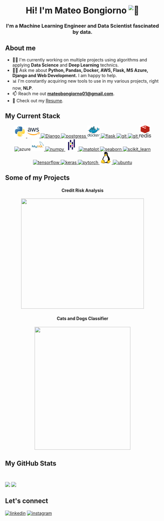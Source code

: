 <h1 align="center"> 
  Hi! I'm Mateo Bongiorno
<picture>
  <source srcset="https://fonts.gstatic.com/s/e/notoemoji/latest/1f44b_1f3fb/512.webp" type="image/webp">
  <img src="https://fonts.gstatic.com/s/e/notoemoji/latest/1f44b_1f3fb/512.gif" alt="👋" width="32" height="32">
</picture>
  </h1>

<h3 align="center">I'm a Machine Learning Engineer and Data Scientist fascinated by data.</h3>

**<h2 align="left">About me</h2>**
- 🧑‍💻 I'm currently working on multiple projects using algorithms and applying **Data Science** and **Deep Learning** technics. 
- 🧞‍♂️ Ask me about **Python, Pandas, Docker, AWS, Flask, MS Azure, Django and Web Development.** I am happy to help.
- 📊 I'm constantly acquiring new tools to use in my various projects, right now, **NLP**.
- 📫 Reach me out **mateobongiorno01@gmail.com**.
- 👀 Check out my [Resume](https://github.com/mateobongiorno/mateobongiorno/files/10688174/Mateo_Bongiorno-Resume.pdf).


**<h2 align="left"> My Current Stack</h2>**
<p align="center"> <a href="https://www.python.org" target="_blank" rel="noreferrer"> <img src="https://raw.githubusercontent.com/devicons/devicon/master/icons/python/python-original.svg" alt="python" width="40" height="40"/> </a> <a href="https://aws.amazon.com" target="_blank" rel="noreferrer"> <img src="https://raw.githubusercontent.com/devicons/devicon/master/icons/amazonwebservices/amazonwebservices-original-wordmark.svg" alt="aws" width="40" height="40"/> <img height="40" src="https://www.vectorlogo.zone/logos/djangoproject/djangoproject-icon.svg" alt="Django"> <img height="40" src="https://www.vectorlogo.zone/logos/sqlite/sqlite-icon.svg" alt="postgress"> </a> <a href="https://www.docker.com/" target="_blank" rel="noreferrer"> <img src="https://raw.githubusercontent.com/devicons/devicon/master/icons/docker/docker-original-wordmark.svg" alt="docker" width="40" height="40"/> </a> <a href="https://flask.palletsprojects.com/" target="_blank" rel="noreferrer"> <img src="https://www.vectorlogo.zone/logos/pocoo_flask/pocoo_flask-icon.svg" alt="flask" width="40" height="40"/> </a> <a href="https://fastapi.tiangolo.com/" target="_blank" rel="noreferrer"> <img src="https://cdn.worldvectorlogo.com/logos/fastapi-1.svg" alt="git" width="40" height="40"/> </a> <a href="https://git-scm.com/" target="_blank" rel="noreferrer"> <img src="https://www.vectorlogo.zone/logos/git-scm/git-scm-icon.svg" alt="git" width="40" height="40"/> </a> <a href="https://redis.io" target="_blank" rel="noreferrer"> <img src="https://raw.githubusercontent.com/devicons/devicon/master/icons/redis/redis-original-wordmark.svg" alt="redis" width="40" height="40"/> </a> <img href="https://www.azure.microsoft.com/" height="40" src="https://www.vectorlogo.zone/logos/microsoft_azure/microsoft_azure-icon.svg" alt="azure"> </a> <a href="https://www.docker.com/" target="_blank" rel="noreferrer"> <a href="https://www.mysql.com/" target="_blank" rel="noreferrer"> <img src="https://raw.githubusercontent.com/devicons/devicon/master/icons/mysql/mysql-original-wordmark.svg" alt="mysql" width="40" height="40"/> </a> <a href="https://numpy.org/" target="_blank" rel="noreferrer"> <img src="https://numpy.org/images/logo.svg" alt="numpy" width="40" height="40"/> </a> <a href="https://pandas.pydata.org/" target="_blank" rel="noreferrer"> <img src="https://raw.githubusercontent.com/devicons/devicon/2ae2a900d2f041da66e950e4d48052658d850630/icons/pandas/pandas-original.svg" alt="pandas" width="40" height="40"/> </a> <a href="https://matplotlib.org/" target="_blank" rel="noreferrer"> <img src= "https://upload.wikimedia.org/wikipedia/commons/thumb/0/01/Created_with_Matplotlib-logo.svg/2048px-Created_with_Matplotlib-logo.svg.png" alt="matplot" width="40" height="40"/> </a> <a href="https://seaborn.pydata.org/" target="_blank" rel="noreferrer"> <img src="https://seaborn.pydata.org/_images/logo-tall-lightbg.svg" alt="seaborn" width="40" height="40"/> </a> <a href="https://scikit-learn.org/" target="_blank" rel="noreferrer"> <img src="https://upload.wikimedia.org/wikipedia/commons/0/05/Scikit_learn_logo_small.svg" alt="scikit_learn" width="40" height="40"/> </a> <a href="https://www.tensorflow.org" target="_blank" rel="noreferrer"> <img src="https://www.vectorlogo.zone/logos/tensorflow/tensorflow-icon.svg" alt="tensorflow" width="40" height="40"/> </a> <a href="https://keras.io/" target="_blank" rel="noreferrer"> <img src="https://github.com/valohai/ml-logos/blob/master/keras.svg" alt="keras" width="40" height="40"/> </a> <a href="https://pytorch.org/" target="_blank" rel="noreferrer"> <img src="https://www.vectorlogo.zone/logos/pytorch/pytorch-icon.svg" alt="pytorch" width="40" height="40"/> </a> <a href="https://www.linux.org/" target="_blank" rel="noreferrer"> <img src="https://raw.githubusercontent.com/devicons/devicon/master/icons/linux/linux-original.svg" alt="linux" width="40" height="40"/> </a> <a href="https://ubuntu.com/" target="_blank" rel="noreferrer"> <img src="https://brandslogos.com/wp-content/uploads/images/large/ubuntu-logo.png" alt="ubuntu" width="40" height="40"/> </a> </p>

**<h2 align="left">Some of my Projects</h2>**

<p align="center">
  <h4 align="center">Credit Risk Analysis</h4>
  <div align="center">
  <a href="https://github.com/mateobongiorno/Credit_Risk_Analysis">
  <img src="https://user-images.githubusercontent.com/105605827/217593176-532a666c-0226-4934-a35e-87c60237a246.jpg" width=400 height=359/>
  </a>
  </div>

  <h4 align="center">Cats and Dogs Classifier</h4>
  <div align="center">
  <a href="https://github.com/mateobongiorno/Cat_and_Dog_Image_Classifier">
  <img src="https://user-images.githubusercontent.com/105605827/217594260-b6e0ef17-11f5-4e7a-bd2a-6c89eb286af4.jpg" width=312 height=400/>
  </a>
  </div>
</p>

**<h2 align="left">My GitHub Stats</h2>**<br>

<img height="180em" src="https://github-readme-stats.vercel.app/api?username=mateobongiorno&show_icons=true&hide_border=true&&include_all_commits=true" />
<img height="180em" src="https://github-readme-stats.vercel.app/api/top-langs/?username=mateobongiorno&show_icons=true&hide_border=true&layout=compact&langs_count=18"/>

**<h2 align="left">Let's connect</h2>**
<p align="left">
<a href="https://linkedin.com/in/mateobongiorno" target="blank"><img align="center" src="https://raw.githubusercontent.com/rahuldkjain/github-profile-readme-generator/master/src/images/icons/Social/linked-in-alt.svg" alt="linkedin" height="30" width="40" /></a>
<a href="https://instagram.com/mmbongiorno" target="blank"><img align="center" src="https://raw.githubusercontent.com/rahuldkjain/github-profile-readme-generator/master/src/images/icons/Social/instagram.svg" alt="instagram" height="30" width="40" /></a>
</p>
